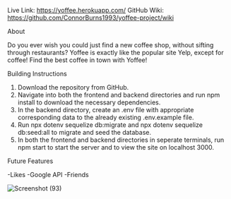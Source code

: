 Live Link: https://yoffee.herokuapp.com/
GitHub Wiki: https://github.com/ConnorBurns1993/yoffee-project/wiki

About

Do you ever wish you could just find a new coffee shop, without sifting through restaurants? Yoffee is exactly like the popular site Yelp, except for coffee! Find the best coffee in town with Yoffee!

Building Instructions

1. Download the repository from GitHub.
2. Navigate into both the frontend and backend directories and run npm install to download the necessary dependencies.
3. In the backend directory, create an .env file with appropriate corresponding data to the already existing .env.example file.
4. Run npx dotenv sequelize db:migrate and npx dotenv sequelize db:seed:all to migrate and seed the database.
5. In both the frontend and backend directories in seperate terminals, run npm start to start the server and to view the site on localhost 3000.

Future Features

-Likes
-Google API
-Friends

![Screenshot (93)](https://user-images.githubusercontent.com/97809578/172208196-a9cb5212-565f-4073-9e6d-830bbce12c26.png)
